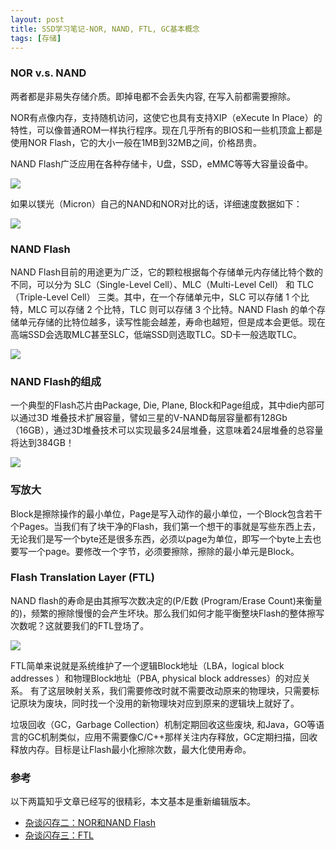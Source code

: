 ```yaml
---
layout: post
title: SSD学习笔记-NOR, NAND, FTL, GC基本概念
tags: [存储]
---
```


### NOR v.s. NAND

两者都是非易失存储介质。即掉电都不会丢失内容, 在写入前都需要擦除。

NOR有点像内存，支持随机访问，这使它也具有支持XIP（eXecute In Place）的特性，可以像普通ROM一样执行程序。现在几乎所有的BIOS和一些机顶盒上都是使用NOR Flash，它的大小一般在1MB到32MB之间，价格昂贵。

NAND Flash广泛应用在各种存储卡，U盘，SSD，eMMC等等大容量设备中。

![](https://ygjs-static-hz.oss-cn-beijing.aliyuncs.com/images/2018-08-03/ssd-1.jpg)

如果以镁光（Micron）自己的NAND和NOR对比的话，详细速度数据如下：

![](https://ygjs-static-hz.oss-cn-beijing.aliyuncs.com/images/2018-08-03/ssd-2.jpg)


### NAND Flash

NAND Flash目前的用途更为广泛，它的颗粒根据每个存储单元内存储比特个数的不同，可以分为 SLC（Single-Level Cell）、MLC（Multi-Level Cell） 和 TLC（Triple-Level Cell） 三类。其中，在一个存储单元中，SLC 可以存储 1 个比特，MLC 可以存储 2 个比特，TLC 则可以存储 3 个比特。NAND Flash 的单个存储单元存储的比特位越多，读写性能会越差，寿命也越短，但是成本会更低。现在高端SSD会选取MLC甚至SLC，低端SSD则选取TLC。SD卡一般选取TLC。

![](https://ygjs-static-hz.oss-cn-beijing.aliyuncs.com/images/2018-08-03/ssd-4.jpg)

### NAND Flash的组成
一个典型的Flash芯片由Package, Die, Plane, Block和Page组成，其中die内部可以通过3D 堆叠技术扩展容量，譬如三星的V-NAND每层容量都有128Gb（16GB），通过3D堆叠技术可以实现最多24层堆叠，这意味着24层堆叠的总容量将达到384GB！ 

![](https://ygjs-static-hz.oss-cn-beijing.aliyuncs.com/images/2018-08-03/ssd-3.jpg)

### 写放大

Block是擦除操作的最小单位，Page是写入动作的最小单位，一个Block包含若干个Pages。当我们有了块干净的Flash，我们第一个想干的事就是写些东西上去，无论我们是写一个byte还是很多东西，必须以page为单位，即写一个byte上去也要写一个page。要修改一个字节，必须要擦除，擦除的最小单元是Block。

### Flash Translation Layer (FTL)

NAND flash的寿命是由其擦写次数决定的(P/E数 (Program/Erase Count)来衡量的)，频繁的擦除慢慢的会产生坏块。那么我们如何才能平衡整块Flash的整体擦写次数呢？这就要我们的FTL登场了。

![](https://ygjs-static-hz.oss-cn-beijing.aliyuncs.com/images/2018-08-03/ssd-5.jpg)

FTL简单来说就是系统维护了一个逻辑Block地址（LBA，logical block addresses ）和物理Block地址（PBA, physical block addresses）的对应关系。 有了这层映射关系，我们需要修改时就不需要改动原来的物理块，只需要标记原块为废块，同时找一个没用的新物理块对应到原来的逻辑块上就好了。

垃圾回收（GC，Garbage Collection）机制定期回收这些废块, 和Java，GO等语言的GC机制类似，应用不需要像C/C++那样关注内存释放，GC定期扫描，回收释放内存。目标是让Flash最小化擦除次数，最大化使用寿命。

### 参考

以下两篇知乎文章已经写的很精彩，本文基本是重新编辑版本。

- [杂谈闪存二：NOR和NAND Flash](https://zhuanlan.zhihu.com/p/26745577)
- [杂谈闪存三：FTL](https://zhuanlan.zhihu.com/p/26944064)

